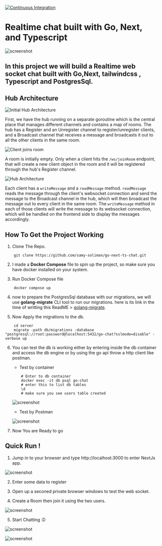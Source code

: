 [![Continuous Integration](https://github.com/samy-soliman/go-next-ts-chat/actions/workflows/CI.yml/badge.svg?branch=main&event=push)](https://github.com/samy-soliman/go-next-ts-chat/actions/workflows/CI.yml)

# Realtime chat built with Go, Next, and Typescript

![screenshot](/assets/appScreanShot2.JPG)

## In this project we will build a Realtime web socket chat built with Go,Next,  tailwindcss , Typescript and PostgresSql.

## Hub Architecture

![Initial Hub Architecture](/assets/hub_initial.jpg)

First, we have the hub running on a separate goroutine which is the central place that manages different channels and contains a map of rooms. The hub has a Register and an Unregister channel to register/unregister clients, and a Broadcast channel that receives a message and broadcasts it out to all the other clients in the same room.

![Client joins room](/assets/join_room.jpg)

A room is initially empty. Only when a client hits the `/ws/joinRoom` endpoint, that will create a new client object in the room and it will be registered through the hub's Register channel.

![Hub Architecture](/assets/hub_architecture.jpg)

Each client has a `writeMessage` and a `readMessage` method. `readMessage` reads the message through the client's websocket connection and send the message to the Broadcast channel in the hub, which will then broadcast the message out to every client in the same room. The `writeMessage` method in each of those clients will write the message to its websocket connection, which will be handled on the frontend side to display the messages accordingly.

## How To Get the Project Working
1. Clone The Repo.

```Shell
    git clone https://github.com/samy-soliman/go-next-ts-chat.git
```

2. I made a **Docker Compose** file to spin up the project, so make sure you have docker installed on your system.

3. Run Docker Compose file

```Shell
    docker compose up
```

4. now to prepare the PostgresSql database with our migrations, we will use **golang-migrate** CLI tool to run our migrations. here is its link in the time of writting this ReadME > [golang-migrate](https://github.com/golang-migrate/migrate).

5. Now Apply the migrations to the db.

```Shell
    cd server
    migrate -path db/migrations -database "postgresql://root:password@localhost:5432/go-chat?sslmode=disable" -verbose up
```

6. You can test the db is working either by entering inside the db container and access the db engine or by using the go api throw a http client like postman.
    - Test by container

    ```Shell
        # Enter to db container
        docker exec -it db psql go-chat
        # enter this to list db tables
        \d
        # make sure you see users table created
    ```

    ![screenshot](/assets/appScreanShot3.JPG)

    - Test by Postman

    ![screenshot](/assets/appScreanShot4.JPG)

7. Now You are Ready to go 

## Quick Run !
1. Jump in to your browser and type http://localhost:3000 to enter NextJs app.

![screenshot](/assets/appScreanShot5.JPG)

2. Enter some data to register

3. Open up a seconed private browser windows to test the web socket.

4. Create a Room then join it using the two users.

![screenshot](/assets/appScreanShot6.JPG)

5. Start Chatting :D

![screenshot](/assets/appScreanShot2.JPG)

![screenshot](/assets/appScreanShot1.JPG)